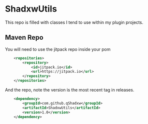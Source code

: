 # ShadxwUtils
This repo is filled with classes I tend to use within my plugin projects.

## Maven Repo
You will need to use the jitpack repo inside your pom
```xml
	<repositories>
		<repository>
		    <id>jitpack.io</id>
		    <url>https://jitpack.io</url>
		</repository>
	</repositories>
```

And the repo, note the version is the most recent tag in releases.
```xml
	<dependency>
	    <groupId>com.github.qShadxw</groupId>
	    <artifactId>ShadxwUtils</artifactId>
	    <version>1.0</version>
	</dependency>
```
